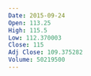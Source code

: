 ```yaml
---
Date: 2015-09-24
Open: 113.25
High: 115.5
Low: 112.370003
Close: 115
Adj Close: 109.375282
Volume: 50219500
---
```

